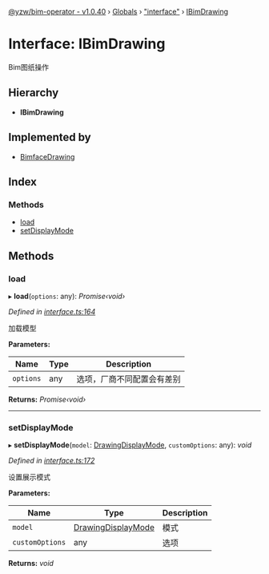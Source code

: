 [@yzw/bim-operator - v1.0.40](../README.md) › [Globals](../globals.md) › ["interface"](../modules/_interface_.md) › [IBimDrawing](_interface_.ibimdrawing.md)

# Interface: IBimDrawing

Bim图纸操作

## Hierarchy

* **IBimDrawing**

## Implemented by

* [BimfaceDrawing](../classes/_providers_bimface_bimface_drawing_.bimfacedrawing.md)

## Index

### Methods

* [load](_interface_.ibimdrawing.md#load)
* [setDisplayMode](_interface_.ibimdrawing.md#setdisplaymode)

## Methods

###  load

▸ **load**(`options`: any): *Promise‹void›*

*Defined in [interface.ts:164](https://github.com/youkaisteve/bim-operator/blob/db59ec1/src/interface.ts#L164)*

加载模型

**Parameters:**

Name | Type | Description |
------ | ------ | ------ |
`options` | any | 选项，厂商不同配置会有差别  |

**Returns:** *Promise‹void›*

___

###  setDisplayMode

▸ **setDisplayMode**(`model`: [DrawingDisplayMode](../enums/_enums_.drawingdisplaymode.md), `customOptions`: any): *void*

*Defined in [interface.ts:172](https://github.com/youkaisteve/bim-operator/blob/db59ec1/src/interface.ts#L172)*

设置展示模式

**Parameters:**

Name | Type | Description |
------ | ------ | ------ |
`model` | [DrawingDisplayMode](../enums/_enums_.drawingdisplaymode.md) | 模式 |
`customOptions` | any | 选项 |

**Returns:** *void*
